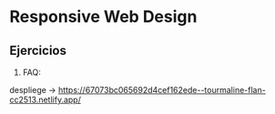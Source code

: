 # Responsive Web Design

## Ejercicios

1. FAQ:

  despliege -> https://67073bc065692d4cef162ede--tourmaline-flan-cc2513.netlify.app/
